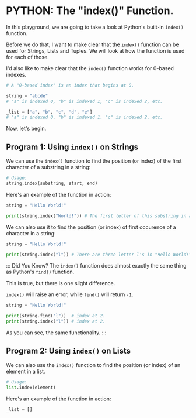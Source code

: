 # PYTHON: The "index()" Function.
In this playground, we are going to take a look at Python's built-in ```index()``` function.

Before we do that, I want to make clear that the ```index()``` function can be used for Strings, Lists and Tuples.
We will look at how the function is used for each of those.

I'd also like to make clear that the ```index()``` function works for 0-based indexes.
```python
# A "0-based index" is an index that begins at 0.

string = "abcde"
# "a" is indexed 0, "b" is indexed 1, "c" is indexed 2, etc.

_list = ["a", "b", "c", "d", "e"]
# "a" is indexed 0, "b" is indexed 1, "c" is indexed 2, etc.
```

Now, let's begin.

## Program 1: Using ```index()``` on Strings
We can use the ```index()``` function to find the position (or index) of the first character of a substring in a string:

```python
# Usage:
string.index(substring, start, end)
```

Here's an example of the function in action:

```python runnable
string = "Hello World!"

print(string.index("World!")) # The first letter of this substring in at index 6.
```

We can also use it to find the position (or index) of first occurence of a character in a string:
```python runnable
string = "Hello World!"

print(string.index("l")) # There are three letter l's in "Hello World!", but the first occurence is at index 2.
```
::: Did You Know?
The ```index()``` function does almost exactly the same thing as Python's ```find()``` function.

This is true, but there is one slight difference.

```index()``` will raise an error, while ```find()``` will return ```-1```.

```python runnable
string = "Hello World!"

print(string.find("l"))  # index at 2.
print(string.index("l")) # index at 2.
```
As you can see, the same functionality.
:::

## Program 2: Using ```index()``` on Lists
We can also use the ```index()``` function to find the position (or index) of an element in a list.
```python
# Usage:
list.index(element)
```

Here's an example of the function in action:
```python runnable
_list = []
```